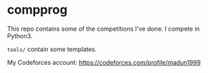 # compprog
This repo contains some of the competitions I've done. I compete in Python3. 

`tools/` contain some templates. 

My Codeforces account: https://codeforces.com/profile/madun1999
